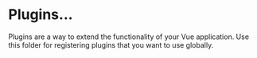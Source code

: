 # Plugins...

Plugins are a way to extend the functionality of your Vue application. Use this folder for registering plugins that you want to use globally.
